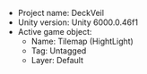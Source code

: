 <!-- UNITY CODE ASSIST INSTRUCTIONS START -->
- Project name: DeckVeil
- Unity version: Unity 6000.0.46f1
- Active game object:
  - Name: Tilemap (HightLight)
  - Tag: Untagged
  - Layer: Default
<!-- UNITY CODE ASSIST INSTRUCTIONS END -->